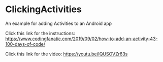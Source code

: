 # ClickingActivities
An example for adding Activities to an Android app

Click this link for the instructions: https://www.codingfanatic.com/2019/09/02/how-to-add-an-activity-43-100-days-of-code/

Click this link for the video: https://youtu.be/lQUSOVZr63s
